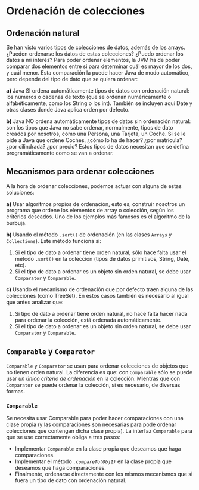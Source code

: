 # **Ordenación de colecciones**

## Ordenación natural

Se han visto varios tipos de colecciones de datos, además de los arrays.
¿Pueden ordenarse los datos de estas colecciones? ¿Puedo ordenar los datos a mi interés?
Para poder ordenar elementos, la JVM ha de poder comparar dos elementos entre si para determinar cuál es mayor de los dos, y cuál menor. Esta comparación la puede hacer Java de modo automático, pero depende del tipo de dato que se quiera ordenar:

**a)** Java SI ordena automáticamente tipos de datos con ordenación natural: los números o cadenas de texto (que se ordenan numéricamente o alfabéticamente, como los String o los int). También se incluyen aquí Date y otras clases donde Java aplica orden por defecto. 

**b)** Java NO ordena automáticamente tipos de datos sin ordenación natural: son los tipos que Java no sabe ordenar, normalmente, tipos de dato creados por nosotros, como una Persona, una Tarjeta, un Coche. Si se le pide a Java que ordene Coches, ¿cómo lo ha de hacer? ¿por matricula? ¿por cilindrada? ¿por precio? Estos tipos de datos necesitan que se defina programáticamente como se van a ordenar.

## Mecanismos para ordenar colecciones

A la hora de ordenar colecciones, podemos actuar con alguna de estas soluciones:

**a)** Usar algoritmos propios de ordenación, esto es, construir nosotros un programa que ordene los elementos de array o colección, según los criterios deseados. Uno de los ejemplos más famosos es el algoritmo de la burbuja.

**b)** Usando el método `.sort()` de ordenación (en las clases `Arrays` y `Collections`). Este método funciona si:

1. Si el tipo de dato a ordenar tiene orden natural, sólo hace falta usar el método `.sort()` en la colección (tipos de datos primitivos, String, Date, etc).
2. Si el tipo de dato a ordenar es un objeto sin orden natural, se debe usar `Comparator` y `Comparable`.

**c)** Usando el mecanismo de ordenación que por defecto traen alguna de las colecciones (como TreeSet). En estos casos también es necesario al igual que antes analizar que:

1. Si tipo de dato a ordenar tiene orden natural, no hace falta hacer nada para ordenar la colección, está ordenada automáticamente.
2. Si el tipo de dato a ordenar es un objeto sin orden natural, se debe usar `Comparator` y `Comparable`.

## `Comparable` y `Comparator`

`Comparable` y `Comparator` se usan para ordenar colecciones de objetos que no tienen orden natural. La diferencia es que: con `Comparable` sólo se puede usar *un único criterio de ordenación* en la colección. Mientras que con `Comparator` se puede ordenar la colección, si es necesario, de diversas formas.

### `Comparable`

Se necesita usar Comparable para poder hacer comparaciones con una clase propia (y las comparaciones son necesarias para pode ordenar colecciones que contengan dicha clase propia). La interfaz `Comparable` para que se use correctamente obliga a tres pasos:

* Implementar `Comparable` en la clase propia que deseamos que haga comparaciones.
* Implementar el método *`.compareTo(Obj1)`* en la clase propia que deseamos que haga   comparaciones.
* Finalmente, ordenarse directamente con los mismos mecanismos que si fuera un tipo de dato con ordenación natural.

